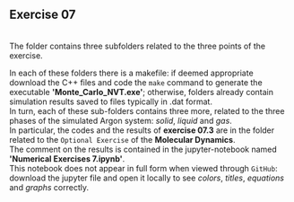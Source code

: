 ## Exercise 07

<br>
The folder contains three subfolders related to the three points of the exercise.<br>

In each of these folders there is a makefile: if deemed appropriate download the C++ files
and code the `make` command to generate the executable <strong>'Monte_Carlo_NVT.exe'</strong>; otherwise,
folders already contain simulation results saved to files typically in .dat format.<br>
In turn, each of these sub-folders contains three more, related to the three phases of the simulated Argon system: *solid*, *liquid* and *gas*. <br>
In particular, the codes and the results of **exercise 07.3** are in the folder related to the `Optional Exercise` of the **Molecular Dynamics**. <br>
The comment on the results is contained in the jupyter-notebook named <strong>'Numerical Exercises 7.ipynb'</strong>.<br>
This notebook does not appear in full form when viewed through `GitHub`: download the jupyter file and
open it locally to see <em>colors</em>, <em>titles</em>, <em>equations</em> and <em>graphs</em> correctly.
